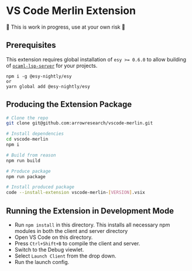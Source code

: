 # VS Code Merlin Extension

🚧 This is work in progress, use at your own risk 🚧

## Prerequisites

This extension requires global installation of `esy >= 0.6.0` to allow building of [`ocaml-lsp-server`](https://github.com/ocaml/ocaml-lsp#esy) for your projects.
```
npm i -g @esy-nightly/esy
or
yarn global add @esy-nightly/esy
```

## Producing the Extension Package

```bash
# Clone the repo
git clone git@github.com:arrowresearch/vscode-merlin.git

# Install dependencies
cd vscode-merlin
npm i

# Build from reason
npm run build

# Produce package
npm run package

# Install produced package
code --install-extension vscode-merlin-[VERSION].vsix
```

## Running the Extension in Development Mode

- Run `npm install` in this directory. This installs all necessary npm modules
  in both the client and server directory
- Open VS Code on this directory.
- Press `Ctrl+Shift+B` to compile the client and server.
- Switch to the Debug viewlet.
- Select `Launch Client` from the drop down.
- Run the launch config.
